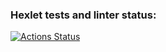 ### Hexlet tests and linter status:
[![Actions Status](https://github.com/IamDana/frontend-project-lvl1/workflows/hexlet-check/badge.svg)](https://github.com/IamDana/frontend-project-lvl1/actions)
